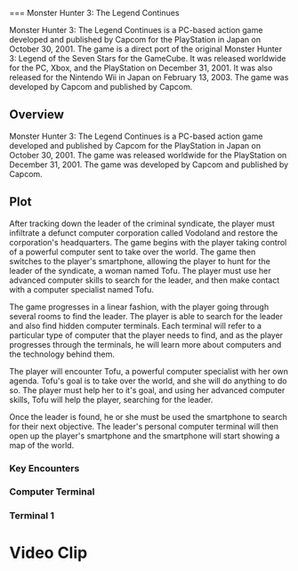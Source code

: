 
===
Monster Hunter 3: The Legend Continues

Monster Hunter 3: The Legend Continues is a PC-based action game developed and published by Capcom for the PlayStation in Japan on October 30, 2001. The game is a direct port of the original Monster Hunter 3: Legend of the Seven Stars for the GameCube. It was released worldwide for the PC, Xbox, and the PlayStation on December 31, 2001. It was also released for the Nintendo Wii in Japan on February 13, 2003. The game was developed by Capcom and published by Capcom.

## Overview

Monster Hunter 3: The Legend Continues is a PC-based action game developed and published by Capcom for the PlayStation in Japan on October 30, 2001. The game was released worldwide for the PlayStation on December 31, 2001. The game was developed by Capcom and published by Capcom.

## Plot

After tracking down the leader of the criminal syndicate, the player must infiltrate a defunct computer corporation called Vodoland and restore the corporation's headquarters. The game begins with the player taking control of a powerful computer sent to take over the world. The game then switches to the player's smartphone, allowing the player to hunt for the leader of the syndicate, a woman named Tofu. The player must use her advanced computer skills to search for the leader, and then make contact with a computer specialist named Tofu.

The game progresses in a linear fashion, with the player going through several rooms to find the leader. The player is able to search for the leader and also find hidden computer terminals. Each terminal will refer to a particular type of computer that the player needs to find, and as the player progresses through the terminals, he will learn more about computers and the technology behind them.

The player will encounter Tofu, a powerful computer specialist with her own agenda. Tofu's goal is to take over the world, and she will do anything to do so. The player must help her to it's goal, and using her advanced computer skills, Tofu will help the player, searching for the leader.

Once the leader is found, he or she must be used the smartphone to search for their next objective. The leader's personal computer terminal will then open up the player's smartphone and the smartphone will start showing a map of the world.

### Key Encounters

### Computer Terminal

### Terminal 1

# Video Clip

